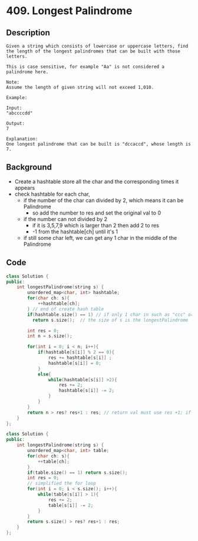 # 409. Longest Palindrome
## Description
```
Given a string which consists of lowercase or uppercase letters, find the length of the longest palindromes that can be built with those letters.

This is case sensitive, for example "Aa" is not considered a palindrome here.

Note:
Assume the length of given string will not exceed 1,010.

Example:

Input:
"abccccdd"

Output:
7

Explanation:
One longest palindrome that can be built is "dccaccd", whose length is 7.
```

## Background
* Create a hashtable store all the char and the corresponding times it appears
* check hashtable for each char,
  * if the number of the char can divided by 2, which means it can be Palindrome
    * so add the number to res and set the original val to 0
  * if the number can not divided by 2
    * if it is 3,5,7,9 which is larger than 2 then add 2 to res
    * -1 from the hashtable[ch] until it's 1
  * if still some char left, we can get any 1 char in the middle of the Palindrome
## Code
```c++
class Solution {
public:
    int longestPalindrome(string s) {
        unordered_map<char, int> hashtable;
        for(char ch: s){
            ++hashtable[ch];
        } // end of create hash table
        if(hashtable.size() == 1) // if only 1 char in such as "ccc" or "sssss"
          return s.size();  // the size of s is the longestPalindrome

        int res = 0;
        int n = s.size();

        for(int i = 0; i < n; i++){
            if(hashtable[s[i]] % 2 == 0){
                res += hashtable[s[i]] ;
                hashtable[s[i]] = 0;
            }
            else{
                while(hashtable[s[i]] >2){
                    res += 2;
                    hashtable[s[i]] -= 2;
                }
            }
        }
        return n > res? res+1 : res; // return val must use res +1; if use res++ then the actual return will still be res
    }
};
```
```c++
class Solution {
public:
    int longestPalindrome(string s) {
        unordered_map<char, int> table;
        for(char ch: s){
            ++table[ch];
        }
        if(table.size() == 1) return s.size();    
        int res = 0;
        // simplified the for loop
        for(int i = 0; i < s.size(); i++){
            while(table[s[i]] > 1){
                res += 2;
                table[s[i]] -= 2;
            }
        }
        return s.size() > res? res+1 : res;
    }
};
```
